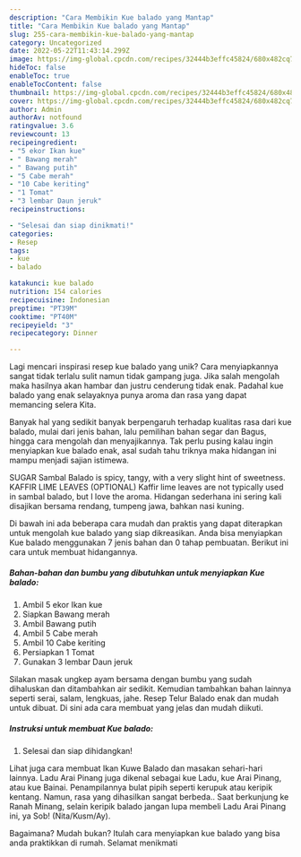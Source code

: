 ```yaml
---
description: "Cara Membikin Kue balado yang Mantap"
title: "Cara Membikin Kue balado yang Mantap"
slug: 255-cara-membikin-kue-balado-yang-mantap
category: Uncategorized
date: 2022-05-22T11:43:14.299Z
image: https://img-global.cpcdn.com/recipes/32444b3effc45824/680x482cq70/kue-balado-foto-resep-utama.jpg
hideToc: false
enableToc: true
enableTocContent: false
thumbnail: https://img-global.cpcdn.com/recipes/32444b3effc45824/680x482cq70/kue-balado-foto-resep-utama.jpg
cover: https://img-global.cpcdn.com/recipes/32444b3effc45824/680x482cq70/kue-balado-foto-resep-utama.jpg
author: Admin
authorAv: notfound
ratingvalue: 3.6
reviewcount: 13
recipeingredient:
- "5 ekor Ikan kue"
- " Bawang merah"
- " Bawang putih"
- "5 Cabe merah"
- "10 Cabe keriting"
- "1 Tomat"
- "3 lembar Daun jeruk"
recipeinstructions:

- "Selesai dan siap dinikmati!"
categories:
- Resep
tags:
- kue
- balado

katakunci: kue balado 
nutrition: 154 calories
recipecuisine: Indonesian
preptime: "PT39M"
cooktime: "PT40M"
recipeyield: "3"
recipecategory: Dinner

---
```





Lagi mencari inspirasi resep kue balado yang unik? Cara menyiapkannya sangat tidak terlalu sulit namun tidak gampang juga. Jika salah mengolah maka hasilnya akan hambar dan justru cenderung tidak enak. Padahal kue balado yang enak selayaknya punya aroma dan rasa yang dapat memancing selera Kita.





Banyak hal yang sedikit banyak berpengaruh terhadap kualitas rasa dari kue balado, mulai dari jenis bahan, lalu pemilihan bahan segar dan Bagus, hingga cara mengolah dan menyajikannya. Tak perlu pusing kalau ingin menyiapkan kue balado enak,      asal sudah tahu triknya maka hidangan ini mampu menjadi sajian istimewa.














SUGAR Sambal Balado is spicy, tangy, with a very slight hint of sweetness. KAFFIR LIME LEAVES (OPTIONAL) Kaffir lime leaves are not typically used in sambal balado, but I love the aroma. Hidangan sederhana ini sering kali disajikan bersama rendang, tumpeng jawa, bahkan nasi kuning.






Di bawah ini ada beberapa cara mudah dan praktis yang dapat diterapkan untuk mengolah kue balado yang siap dikreasikan. Anda bisa menyiapkan Kue balado menggunakan 7 jenis bahan dan 0 tahap pembuatan. Berikut ini cara untuk membuat hidangannya.

<!--inarticleads1-->

##### Bahan-bahan dan bumbu yang dibutuhkan untuk menyiapkan Kue balado:

1. Ambil 5 ekor Ikan kue
1. Siapkan  Bawang merah
1. Ambil  Bawang putih
1. Ambil 5 Cabe merah
1. Ambil 10 Cabe keriting
1. Persiapkan 1 Tomat
1. Gunakan 3 lembar Daun jeruk


Silakan masak ungkep ayam bersama dengan bumbu yang sudah dihaluskan dan ditambahkan air sedikit. Kemudian tambahkan bahan lainnya seperti serai, salam, lengkuas, jahe. Resep Telur Balado enak dan mudah untuk dibuat. Di sini ada cara membuat yang jelas dan mudah diikuti. 

<!--inarticleads2-->

##### Instruksi untuk membuat Kue balado:


1. Selesai dan siap dihidangkan!

Lihat juga cara membuat Ikan Kuwe Balado dan masakan sehari-hari lainnya. Ladu Arai Pinang juga dikenal sebagai kue Ladu, kue Arai Pinang, atau kue Bainai. Penampilannya bulat pipih seperti kerupuk atau keripik kentang. Namun, rasa yang dihasilkan sangat berbeda.. Saat berkunjung ke Ranah Minang, selain keripik balado jangan lupa membeli Ladu Arai Pinang ini, ya Sob! (Nita/Kusm/Ay). 

Bagaimana? Mudah bukan? Itulah cara menyiapkan kue balado yang bisa anda praktikkan di rumah. Selamat menikmati
